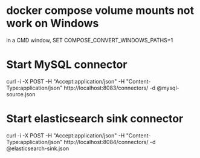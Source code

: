 # docker compose volume mounts not work on Windows
in a CMD window, SET COMPOSE_CONVERT_WINDOWS_PATHS=1

# Start MySQL connector
curl -i -X POST -H "Accept:application/json" -H  "Content-Type:application/json" http://localhost:8083/connectors/ -d @mysql-source.json 

# Start elasticsearch sink connector
curl -i -X POST -H "Accept:application/json" -H  "Content-Type:application/json" http://localhost:8084/connectors/ -d @elasticsearch-sink.json